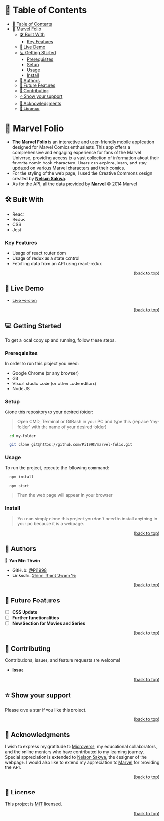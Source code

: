 <a name="readme-top"></a>

<div align="center">
  <br/>
</div>

<!-- TABLE OF CONTENTS -->

# 📗 Table of Contents

- [📗 Table of Contents](#-table-of-contents)
- [📖 Marvel Folio](#-marvel-folio)
  - [🛠 Built With ](#-built-with-)
    - [Key Features ](#key-features-)
  - [🚀 Live Demo ](#-live-demo-)
  - [💻 Getting Started ](#-getting-started-)
    - [Prerequisites](#prerequisites)
    - [Setup](#setup)
    - [Usage](#usage)
    - [Install](#install)
  - [👥 Authors](#-authors)
  - [🔭 Future Features ](#-future-features-)
  - [🤝 Contributing ](#-contributing-)
  - [⭐️ Show your support ](#️-show-your-support-)
  - [🙏 Acknowledgments ](#-acknowledgments-)
  - [📝 License ](#-license-)

<!-- PROJECT DESCRIPTION -->

# 📖 Marvel Folio<a name="about-project"></a>

 - **The Marvel Folio** is an interactive and user-friendly mobile application designed for Marvel Comics enthusiasts. This app offers a comprehensive and engaging experience for fans of the Marvel Universe, providing access to a vast collection of information about their favorite comic book characters. Users can explore, learn, and stay updated on various Marvel characters and their comics. 
 - For the styling of the web page, I used the Creative Commons design created by [**Nelson Sakwa**](https://www.behance.net/sakwadesignstudio).
 - As for the API, all the data provided by [**Marvel**](http://marvel.com) © 2014 Marvel


## 🛠 Built With <a name="built-with"></a>

- React
- Redux
- CSS 
- Jest

<!-- Features -->

  ### Key Features <a name="key-features"></a>

  - Usage of react router dom
  - Usage of redux as a state control
  - Fetching data from an API using react-redux


<p align="right">(<a href="#readme-top">back to top</a>)</p>


## 🚀 Live Demo <a name="live-demo">
  
  - [Live version]()
  
  
<p align="right">(<a href="#readme-top">back to top</a>)</p>
  
  
<!-- GETTING STARTED -->

## 💻 Getting Started <a name="getting-started"></a>

To get a local copy up and running, follow these steps.

### Prerequisites

In order to run this project you need:

 - Google Chrome (or any browser)
 - Git
 - Visual studio code (or other code editors)
 - Node JS


### Setup

Clone this repository to your desired folder:

> Open CMD, Terminal or GitBash in your PC and type this (replace 'my-folder' with the name of your desired folder)

```sh
  cd my-folder
```
```sh
  git clone git@https://github.com/Pi1998/marvel-folio.git
```


### Usage

To run the project, execute the following command:

```sh
  npm install
```
```sh
  npm start
```
> Then the web page will appear in your browser

### Install

> You can simply clone this project you don't need to install anything in your pc because it is a webpage.

<p align="right">(<a href="#readme-top">back to top</a>)</p>


<!-- AUTHORS -->

##  <a name="authors">👥 Authors</a>

👤 **Yan Min Thwin**

- GitHub: [@Pi1998](https://github.com/Pi1998)
- LinkedIn: [Shinn Thant Swam Ye](https://www.linkedin.com/in/shinn-thant-swam-ye-4171a8257/)


<p align="right">(<a href="#readme-top">back to top</a>)</p>

<!-- FUTURE FEATURES -->

## 🔭 Future Features <a name="future-features"></a>

- [ ] **CSS Update**
- [ ] **Further functionalities**
- [ ] **New Section for Movies and Series**

<p align="right">(<a href="#readme-top">back to top</a>)</p>

<!-- CONTRIBUTING -->

## 🤝 Contributing <a name="contributing"></a>

Contributions, issues, and feature requests are welcome!

  - [**Issue**](https://github.com/Pi1998/marvel-folio/issues)

<p align="right">(<a href="#readme-top">back to top</a>)</p>

<!-- SUPPORT -->

## ⭐️ Show your support <a name="support"></a>

Please give a star if you like this project.

<p align="right">(<a href="#readme-top">back to top</a>)</p>

<!-- ACKNOWLEDGEMENTS -->

## 🙏 Acknowledgments <a name="acknowledgements"></a>

I wish to express my gratitude to [Microverse](https://www.microverse.org/), my educational collaborators, and the online mentors who have contributed to my learning journey. Special appreciation is extended to [Nelson Sakwa](https://www.behance.net/sakwadesignstudio), the designer of the webpage. I would also like to extend my appreciation to [Marvel](http://marvel.com) for providing the API.


<p align="right">(<a href="#readme-top">back to top</a>)</p>

<!-- LICENSE -->

## 📝 License <a name="license"></a>

This project is [MIT](./LICENSE) licensed.

<p align="right">(<a href="#readme-top">back to top</a>)</p>